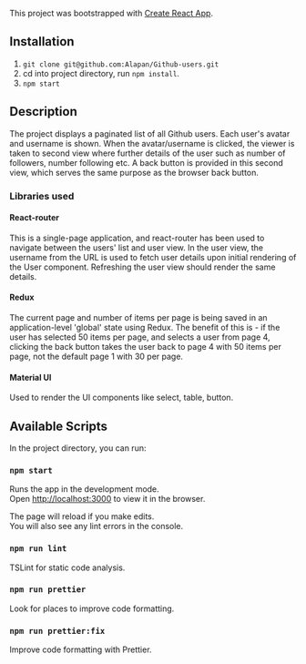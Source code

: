 This project was bootstrapped with [Create React App](https://github.com/facebook/create-react-app).

## Installation

1) `git clone git@github.com:Alapan/Github-users.git`
2) cd into project directory, run `npm install`.
3) `npm start`

## Description

The project displays a paginated list of all Github users. Each user's avatar and username is shown. When the avatar/username is clicked, the viewer is taken to second view where further details of the user such as number of followers, number following etc. A back button is provided in this second view, which serves the same purpose as the browser back button.

### Libraries used

#### React-router

This is a single-page application, and react-router has been used to navigate between the users' list and user view. In the user view, the username from the URL is used to fetch user details upon initial rendering of the User component. Refreshing the user view should render the same details.

#### Redux

The current page and number of items per page is being saved in an application-level 'global' state using Redux. The benefit of this is - if the user has selected 50 items per page, and selects a user from page 4, clicking the back button takes the user back to page 4 with 50 items per page, not the default page 1 with 30 per page.

#### Material UI

Used to render the UI components like select, table, button.

## Available Scripts

In the project directory, you can run:

### `npm start`

Runs the app in the development mode.<br />
Open [http://localhost:3000](http://localhost:3000) to view it in the browser.

The page will reload if you make edits.<br />
You will also see any lint errors in the console.

### `npm run lint`

TSLint for static code analysis.

### `npm run prettier`

Look for places to improve code formatting.

### `npm run prettier:fix`

Improve code formatting with Prettier.
